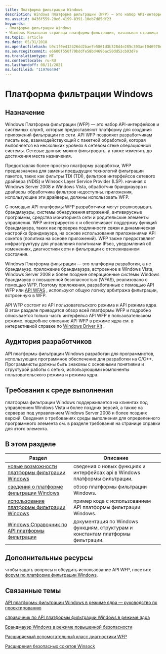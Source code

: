 ```yaml
---
title: Платформа фильтрации Windows
description: Windows Платформа фильтрации (WFP) — это набор API-интерфейсов и системных служб, которые предоставляют платформу для создания приложений фильтрации по сети.
ms.assetid: 0436f559-20e6-4199-8391-10eb7d85df23
keywords:
- Платформа фильтрации Windows
- Windows Начальная страница платформы фильтрации, начальная страница
ms.topic: article
ms.date: 05/31/2018
ms.openlocfilehash: b9c1f0e412426dd2bae7e5861d3b328d4e285c303aef046970e725a02965b974
ms.sourcegitcommit: e6600f550f79bddfe58bd4696ac50dd52cb03d7e
ms.translationtype: MT
ms.contentlocale: ru-RU
ms.lasthandoff: 08/11/2021
ms.locfileid: "119766494"
---
```

# <a name="windows-filtering-platform"></a>Платформа фильтрации Windows

## <a name="purpose"></a>Назначение

Windows Платформа фильтрации (WFP) — это набор API-интерфейсов и системных служб, которые предоставляют платформу для создания приложений фильтрации по сети. API WFP позволяет разработчикам писать код, взаимодействующий с пакетной обработкой, которая выполняется на нескольких уровнях в сетевом стеке операционной системы. Сетевые данные можно фильтровать, а также изменять до достижения места назначения.

Предоставляя более простую платформу разработки, WFP предназначена для замены предыдущих технологий фильтрации пакетов, таких как фильтры TDI (TDI), фильтров интерфейсов сетевого драйвера (NDIS) и Winsock Layer Service Provider (LSP). начиная с Windows Server 2008 и Windows Vista, обработчик брандмауэра и драйверы обработчика фильтров недоступны. приложения, использующие эти драйверы, должны использовать WFP.

С помощью API платформы WFP разработчики могут реализовывать брандмауэры, системы обнаружения вторжений, антивирусные программы, средства мониторинга сети и родительские элементы управления. WFP интегрируется с и обеспечивает поддержку функций брандмауэра, таких как проверка подлинности связи и динамическая настройка брандмауэра, на основе использования приложениями API сокетов (политика на основе приложений). WFP также предоставляет инфраструктуру для управления политиками IPsec, уведомлений об изменениях, диагностики сети и фильтрации с отслеживанием состояния.

Windows Платформа фильтрации — это платформа разработки, а не брандмауэр. приложение брандмауэра, встроенное в Windows Vista, Windows Server 2008 и более поздние операционные системы Windows брандмауэр с повышенной безопасностью (WFAS), реализовано с помощью WFP. Поэтому приложения, разработанные с помощью API WFP или [API WFAS](/previous-versions/windows/desktop/ics/windows-firewall-with-advanced-security-reference) , используют общую логику арбитража фильтрации, встроенную в WFP.

API WFP состоит из API пользовательского режима и API режима ядра. В этом разделе приводится обзор всей платформы WFP и подробно описывается только часть интерфейса API WFP в пользовательском режиме. подробное описание API WFP в режиме ядра см. в интерактивной справке по [Windows Driver Kit](/windows-hardware/drivers/network/windows-filtering-platform-callout-drivers2) .

## <a name="developer-audience"></a>Аудитория разработчиков

API платформы фильтрации Windows разработан для программистов, использующих программное обеспечение для разработки на C/C++. Программисты должны быть знакомы с основными понятиями и структурой работы с сетью, использующими компоненты пользовательского режима и режима ядра.

## <a name="run-time-requirements"></a>Требования к среде выполнения

платформа фильтрации Windows поддерживается на клиентах под управлением Windows Vista и более поздних версий, а также на серверах под управлением Windows Server 2008 и более поздних версий. Сведения о требованиях среды выполнения для определенного программного элемента см. в разделе требования на странице справки для этого элемента.





 

## <a name="in-this-section"></a>В этом разделе



| Раздел                                                                                               | Описание                                                                                       |
|-----------------------------------------------------------------------------------------------------|---------------------------------------------------------------------------------------------------|
| [новые возможности платформы фильтрации Windows](what-s-new-in-windows-filtering-platform.md)<br/> | сведения о новых функциях и интерфейсах api в Windows платформы фильтрации.<br/>                    |
| [сведения о платформе фильтрации Windows](about-windows-filtering-platform.md)<br/>                 | обзор платформы фильтрации Windows.<br/>                                             |
| [использование платформы фильтрации Windows](using-windows-filtering-platform.md)<br/>                 | пример кода с использованием API платформы фильтрации Windows. <br/>                                |
| [Windows Справочник по API платформы фильтрации](fwp-reference.md)<br/>                            | документация по Windows функциям, структурам и константам платформы фильтрации.<br/> |



 

## <a name="additional-resources"></a>Дополнительные ресурсы

чтобы задать вопросы и обсудить использование API WFP, посетите [форум по платформе фильтрации Windows](https://social.msdn.microsoft.com/forums/wfp/threads/).

## <a name="related-topics"></a>Связанные темы

<dl> <dt>

[API платформы фильтрации Windows в режиме ядра — руководство по проектированию](/windows-hardware/drivers/network/windows-filtering-platform-callout-drivers2)
</dt> <dt>

[справочник по API платформы фильтрации Windows в режиме ядра](/windows-hardware/drivers/ddi/_netvista/)
</dt> <dt>

[Брандмауэр Windows в режиме повышенной безопасности](/previous-versions/windows/desktop/ics/windows-firewall-advanced-security-start-page)
</dt> <dt>

[Расширяемый вспомогательный класс диагностики WFP](/windows/desktop/NDF/windows-filtering-platform-extensible-helper-class)
</dt> <dt>

[Расширения безопасных сокетов Winsock](/windows/desktop/WinSock/winsock-secure-socket-extensions)
</dt> </dl>

 

